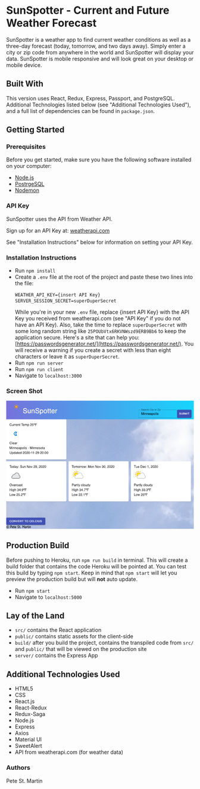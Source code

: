 # SunSpotter - Current and Future Weather Forecast

SunSpotter is a weather app to find current weather conditions as well as a three-day forecast (today, tomorrow, and two days away). Simply enter a city or zip code from anywhere in the world and SunSpotter will display your data.  SunSpotter is mobile responsive and will look great on your desktop or mobile device.

## Built With

This version uses React, Redux, Express, Passport, and PostgreSQL.  
Additional Technologies listed below (see "Additional Technologies Used"), and a full list of dependencies can be found in `package.json`.

## Getting Started

### Prerequisites

Before you get started, make sure you have the following software installed on your computer:

- [Node.js](https://nodejs.org/en/)
- [PostrgeSQL](https://www.postgresql.org/)
- [Nodemon](https://nodemon.io/)

### API Key

SunSpotter uses the API from Weather API.  

Sign up for an API Key at: [weatherapi.com](https://www.weatherapi.com/)

See "Installation Instructions" below for information on setting your API Key.


### Installation Instructions

* Run `npm install`
* Create a `.env` file at the root of the project and paste these two lines into the file:
    ```
    WEATHER_API_KEY={insert API Key}
    SERVER_SESSION_SECRET=superDuperSecret
    
    ```
    While you're in your new `.env` file, replace {insert API Key} with the API Key you received from weatherapi.com (see "API Key" if you do not have an API Key).  Also, take the time to replace `superDuperSecret` with some long random string like `25POUbVtx6RKVNWszd9ERB9Bb6` to keep the application secure. Here's a site that can help you: [https://passwordsgenerator.net/](https://passwordsgenerator.net/). You will receive a warning if you create a secret with less than eight characters or leave it as `superDuperSecret`.
* Run `npm run server`
* Run `npm run client`
* Navigate to `localhost:3000`

### Screen Shot

![screenshot](documentation/images/sunspotterscreenshot.png)

## Production Build

Before pushing to Heroku, run `npm run build` in terminal. This will create a build folder that contains the code Heroku will be pointed at. You can test this build by typing `npm start`. Keep in mind that `npm start` will let you preview the production build but will **not** auto update.

* Run `npm start`
* Navigate to `localhost:5000`

## Lay of the Land

* `src/` contains the React application
* `public/` contains static assets for the client-side
* `build/` after you build the project, contains the transpiled code from `src/` and `public/` that will be viewed on the production site
* `server/` contains the Express App

## Additional Technologies Used
* HTML5
* CSS
* React.js
* React-Redux
* Redux-Saga
* Node.js
* Express
* Axios
* Material UI
* SweetAlert
* API from weatherapi.com (for weather data)

### Authors
Pete St. Martin

